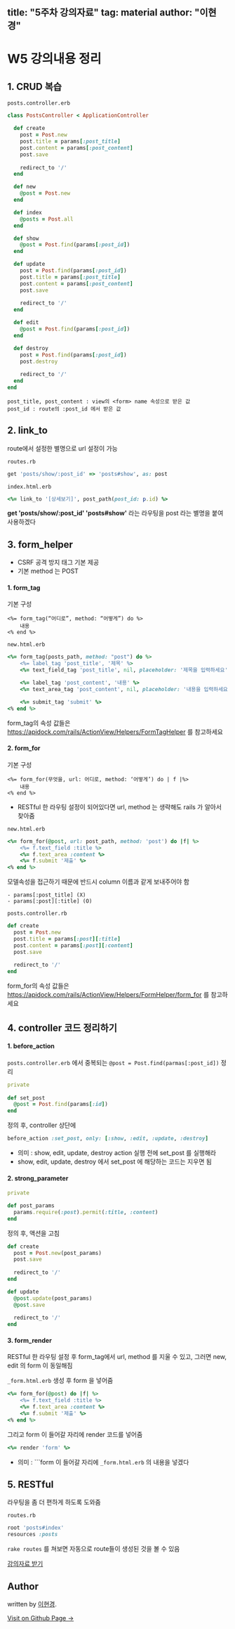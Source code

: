 title: "5주차 강의자료"
tag: material
author: "이현경"
---


# W5 강의내용 정리

## 1. CRUD 복습

``posts.controller.erb``

```ruby
class PostsController < ApplicationController

  def create
    post = Post.new
    post.title = params[:post_title]
    post.content = params[:post_content]
    post.save
    
    redirect_to '/'
  end

  def new
    @post = Post.new
  end

  def index
    @posts = Post.all
  end

  def show
    @post = Post.find(params[:post_id])
  end

  def update
    post = Post.find(params[:post_id])
    post.title = params[:post_title]
    post.content = params[:post_content]
    post.save
    
    redirect_to '/'
  end

  def edit
    @post = Post.find(params[:post_id])
  end

  def destroy
    post = Post.find(params[:post_id])
    post.destroy
    
    redirect_to '/'
  end
end
```

```
post_title, post_content : view의 <form> name 속성으로 받은 값
post_id : route의 :post_id 에서 받은 값
```

## 2. link_to

route에서 설정한 별명으로 url 설정이 가능


``routes.rb``
```ruby
get 'posts/show/:post_id' => 'posts#show', as: post
```

``index.html.erb``

```ruby
<%= link_to '[상세보기]', post_path(post_id: p.id) %>
```

**get 'posts/show/:post_id' 'posts#show'** 라는 라우팅을 post 라는 별명을 붙여 사용하겠다

## 3. form_helper

- CSRF 공격 방지 태그 기본 제공
- 기본 method 는 POST

#### 1. form_tag

기본 구성
```
<%= form_tag(“어디로”, method: “어떻게”) do %>
	내용
<% end %>
```

``new.html.erb``
```ruby
<%= form_tag(posts_path, method: "post") do %>
    <%= label_tag 'post_title', '제목' %>
    <%= text_field_tag 'post_title', nil, placeholder: '제목을 입력하세요' %><br>

    <%= label_tag 'post_content', '내용' %>
    <%= text_area_tag 'post_content', nil, placeholder: '내용을 입력하세요' %>

    <%= submit_tag 'submit' %>
<% end %>
```

form_tag의 속성 값들은 
https://apidock.com/rails/ActionView/Helpers/FormTagHelper 를 참고하세요


#### 2. form_for

기본 구성
```
<%= form_for(무엇을, url: 어디로, method: ‘어떻게’) do | f |%>
	내용
<% end %>

```
- RESTful 한 라우팅 설정이 되어있다면 url, method 는 생략해도 rails 가 알아서 찾아줌

``new.html.erb``
```ruby
<%= form_for(@post, url: post_path, method: 'post') do |f| %>
    <%= f.text_field :title %>
    <%= f.text_area :content %>
    <%= f.submit '제출' %>    
<% end %>
```

모델속성을 접근하기 때문에 반드시 column 이름과 같게 보내주어야 함

```
- params[:post_title] (X)
- params[:post][:title] (O)
```

``posts.controller.rb``
```ruby
def create
  post = Post.new
  post.title = params[:post][:title]
  post.content = params[:post][:content]
  post.save
   
  redirect_to '/'
end

```

form_for의 속성 값들은 
https://apidock.com/rails/ActionView/Helpers/FormHelper/form_for 를 참고하세요

## 4. controller 코드 정리하기

#### 1. before_action

``posts.controller.erb`` 에서 중복되는 ``@post = Post.find(parmas[:post_id])`` 정리
```ruby
private
  
def set_post
  @post = Post.find(params[:id])
end
```
정의 후, controller 상단에

```ruby
before_action :set_post, only: [:show, :edit, :update, :destroy]
```

- 의미 : show, edit, update, destroy action 실행 전에 set_post 를 실행해라
- show, edit, update, destroy 에서 set_post 에 해당하는 코드는 지우면 됨

#### 2. strong_parameter

```ruby
private

def post_params
  params.require(:post).permit(:title, :content)
end

```
정의 후, 액션을 고침
```ruby
def create   
  post = Post.new(post_params)
  post.save
    
  redirect_to '/'
end

def update
  @post.update(post_params)
  @post.save
    
  redirect_to '/'
end
```

#### 3. form_render

RESTful 한 라우팅 설정 후 form_tag에서 url, method 를 지울 수 있고, 
그러면 new, edit 의 form 이 동일해짐

``_form.html.erb`` 생성 후 form 을 넣어줌
```ruby
<%= form_for(@post) do |f| %>
    <%= f.text_field :title %>
    <%= f.text_area :content %>
    <%= f.submit '제출' %>    
<% end %>
```
그리고 form 이 들어갈 자리에 render 코드를 넣어줌
```ruby
<%= render 'form' %>
```

- 의미 : ```form 이 들어갈 자리에 ``_form.html.erb`` 의 내용을 넣겠다

## 5. RESTful

라우팅을 좀 더 편하게 하도록 도와줌

``routes.rb``

```ruby
root 'posts#index'
resources :posts
```

``rake routes`` 를 쳐보면 자동으로 route들이 생성된 것을 볼 수 있음

[강의자료 받기](https://github.com/likelionkonkuk/w5_material)

## Author

written by [이현경](https://hyunkyung12.github.io).

<a href="https://hyunkyung12.github.io" target="_blank" class="btn btn-black"><i class="fa fa-github fa-lg"></i> Visit on Github Page &rarr;</a>